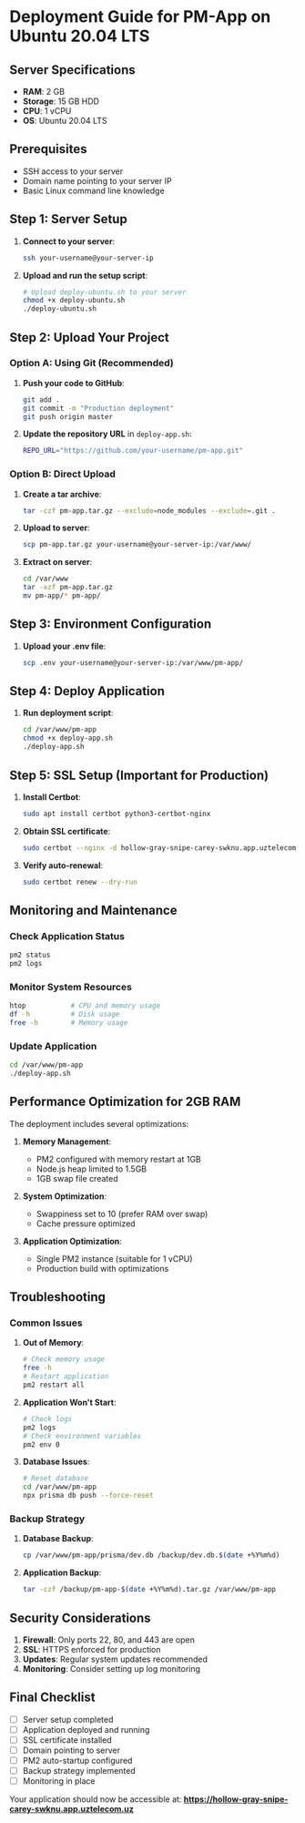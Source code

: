 # Deployment Guide for PM-App on Ubuntu 20.04 LTS

## Server Specifications
- **RAM**: 2 GB
- **Storage**: 15 GB HDD
- **CPU**: 1 vCPU
- **OS**: Ubuntu 20.04 LTS

## Prerequisites
- SSH access to your server
- Domain name pointing to your server IP
- Basic Linux command line knowledge

## Step 1: Server Setup

1. **Connect to your server**:
   ```bash
   ssh your-username@your-server-ip
   ```

2. **Upload and run the setup script**:
   ```bash
   # Upload deploy-ubuntu.sh to your server
   chmod +x deploy-ubuntu.sh
   ./deploy-ubuntu.sh
   ```

## Step 2: Upload Your Project

### Option A: Using Git (Recommended)
1. **Push your code to GitHub**:
   ```bash
   git add .
   git commit -m "Production deployment"
   git push origin master
   ```

2. **Update the repository URL** in `deploy-app.sh`:
   ```bash
   REPO_URL="https://github.com/your-username/pm-app.git"
   ```

### Option B: Direct Upload
1. **Create a tar archive**:
   ```bash
   tar -czf pm-app.tar.gz --exclude=node_modules --exclude=.git .
   ```

2. **Upload to server**:
   ```bash
   scp pm-app.tar.gz your-username@your-server-ip:/var/www/
   ```

3. **Extract on server**:
   ```bash
   cd /var/www
   tar -xzf pm-app.tar.gz
   mv pm-app/* pm-app/
   ```

## Step 3: Environment Configuration

1. **Upload your .env file**:
   ```bash
   scp .env your-username@your-server-ip:/var/www/pm-app/
   ```

## Step 4: Deploy Application

1. **Run deployment script**:
   ```bash
   cd /var/www/pm-app
   chmod +x deploy-app.sh
   ./deploy-app.sh
   ```

## Step 5: SSL Setup (Important for Production)

1. **Install Certbot**:
   ```bash
   sudo apt install certbot python3-certbot-nginx
   ```

2. **Obtain SSL certificate**:
   ```bash
   sudo certbot --nginx -d hollow-gray-snipe-carey-swknu.app.uztelecom.uz
   ```

3. **Verify auto-renewal**:
   ```bash
   sudo certbot renew --dry-run
   ```

## Monitoring and Maintenance

### Check Application Status
```bash
pm2 status
pm2 logs
```

### Monitor System Resources
```bash
htop           # CPU and memory usage
df -h          # Disk usage
free -h        # Memory usage
```

### Update Application
```bash
cd /var/www/pm-app
./deploy-app.sh
```

## Performance Optimization for 2GB RAM

The deployment includes several optimizations:

1. **Memory Management**:
   - PM2 configured with memory restart at 1GB
   - Node.js heap limited to 1.5GB
   - 1GB swap file created

2. **System Optimization**:
   - Swappiness set to 10 (prefer RAM over swap)
   - Cache pressure optimized

3. **Application Optimization**:
   - Single PM2 instance (suitable for 1 vCPU)
   - Production build with optimizations

## Troubleshooting

### Common Issues

1. **Out of Memory**:
   ```bash
   # Check memory usage
   free -h
   # Restart application
   pm2 restart all
   ```

2. **Application Won't Start**:
   ```bash
   # Check logs
   pm2 logs
   # Check environment variables
   pm2 env 0
   ```

3. **Database Issues**:
   ```bash
   # Reset database
   cd /var/www/pm-app
   npx prisma db push --force-reset
   ```

### Backup Strategy

1. **Database Backup**:
   ```bash
   cp /var/www/pm-app/prisma/dev.db /backup/dev.db.$(date +%Y%m%d)
   ```

2. **Application Backup**:
   ```bash
   tar -czf /backup/pm-app-$(date +%Y%m%d).tar.gz /var/www/pm-app
   ```

## Security Considerations

1. **Firewall**: Only ports 22, 80, and 443 are open
2. **SSL**: HTTPS enforced for production
3. **Updates**: Regular system updates recommended
4. **Monitoring**: Consider setting up log monitoring

## Final Checklist

- [ ] Server setup completed
- [ ] Application deployed and running
- [ ] SSL certificate installed
- [ ] Domain pointing to server
- [ ] PM2 auto-startup configured
- [ ] Backup strategy implemented
- [ ] Monitoring in place

Your application should now be accessible at:
**https://hollow-gray-snipe-carey-swknu.app.uztelecom.uz**
